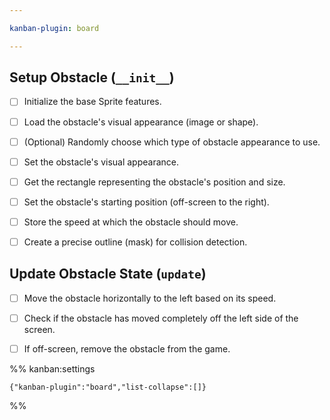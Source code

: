 ```yaml
---

kanban-plugin: board

---
```


## Setup Obstacle (`__init__`)

- [ ] Initialize the base Sprite features.
- [ ] Load the obstacle's visual appearance (image or shape).
- [ ] (Optional) Randomly choose which type of obstacle appearance to use.
- [ ] Set the obstacle's visual appearance.
- [ ] Get the rectangle representing the obstacle's position and size.
- [ ] Set the obstacle's starting position (off-screen to the right).
- [ ] Store the speed at which the obstacle should move.
- [ ] Create a precise outline (mask) for collision detection.


## Update Obstacle State (`update`)

- [ ] Move the obstacle horizontally to the left based on its speed.
- [ ] Check if the obstacle has moved completely off the left side of the screen.
- [ ] If off-screen, remove the obstacle from the game.




%% kanban:settings
```
{"kanban-plugin":"board","list-collapse":[]}
```
%%